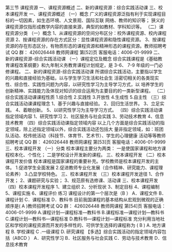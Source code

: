 
第三节 课程资源
一、课程资源概述
二、新的课程资源：综合实践活动课
三、校本课程开发
一、课程资源概述
（一）概念
广义的课程资源泛指有利于实现课程目标的一切因素，如生态环境、人文景观、国际互联
网络、教师的知识等；
狭义的课程资源仅指形成教学内容的直接来源，典型的如教材、学科知识等。
（二）课程资源分类
（一）概念
1、从课程资源的空间分布区分：校外课程资源、校内课程资源
2、按课程资源的存在方式区分：显性课程资源和隐性课程资源。
3、按课程资源的存在形态区分，有物质形态的课程资源和精神形态的课程资源。教师招聘考试 QQ 群： 426026448
教师网课程 第[52]页 客服电话：4006-01-9999
二、新的课程资源-综合实践活动课
（一）课程定位及概念
综合实践课程是《基础教育课程改革纲要》和九年制义务教育课程计划规定，是 3-6、 7-9
年级的一门必修课程。
二、新的课程资源-综合实践活动课
所谓综合实践活动，主要指以学生的兴趣和直接经验为基础，以与学生学习生活和社会生
活密切相关的各类现实性、综合性、实践性问题为内容，以研究性学习为主导学习方式，以
培养学生的创新精神、实践能力及体现对知识的综合运用为主要目的的一类新型课程。
（二）综合实践活动课课程性质
1.综合性
2.实践性
3.开放性
4.生成性
5.自主性
（三）综合实践活动课课程理念
1、基于兴趣与直接经验。
2、回归生活世界。
3、立足实践。
4、着眼创新。
5、以研究性学习为主导学习方式。
（四）综合实践活动课指定领域内容
1、研究性学习
2、社区服务与社会实践
3、劳动技术教育
4、信息技术教育
（四）综合实践活动课指定领域内容
以上几个方面是综合实践活动的指定领域，除上述指定领域以外，综合实践活动还包括大
量非指定领域，如：班团队活动、校传统活动（科技节、体育节、艺术节）、学生的心理健康
活动等等教师招聘考试 QQ 群： 426026448
教师网课程 第[53]页 客服电话：4006-01-9999
三、校本课程开发
（一）分类
校本课程主要分为两类：
一是使国家课程和地方课程校本化、个性化；
二是学校设计开发新的课程。
三、校本课程开发
（二）校本课程开发价值
校本课程是国家课程的重要补充。学校教师是校本课程开发的主体。
1.促进学生全面发展
2.促进教师专业化发展（合作精神、研究能力、课程理论素养）
3.凸显学校特色。
三、校本课程开发
（三）校本课程开发途径
1、合作开发；
2、课题研究与实验；
3、规范原有选修课、活动课
三、校本课程开发
（四）校本课程开发程序
1、建立组织
2、分析现状
3、制定目标
4、课程编制
5、课程实施
6、课程评价
练习
课程设计的第一个层次是（B ）
A．课程文件 B．课程计划
C．课程标准 D．教科书
目前我国课程的基本结构从宏观到微观的正确顺序是( A )教师招聘考试 QQ 群： 426026448
教师网课程 第[54]页 客服电话：4006-01-9999
A.课程计划—课程标准—教科书
B.课程标准—课程计划—教科书
C.课程计划—教科书—课程标准
D.教科书—课程计划—课程标准
充分利用当地社区和学校的课程资源而开发的多样性的、可供学生选择的课程称为 ( B )
A. 地方课程 B. 学校课程
C .一级课程 D. 研究课程
【多选】综合实践活动的指定领域内容包括（ABCD ）
A．研究性学习
B．社区服务与社会实践
C．劳动与技术教育
D．信息技术教育

